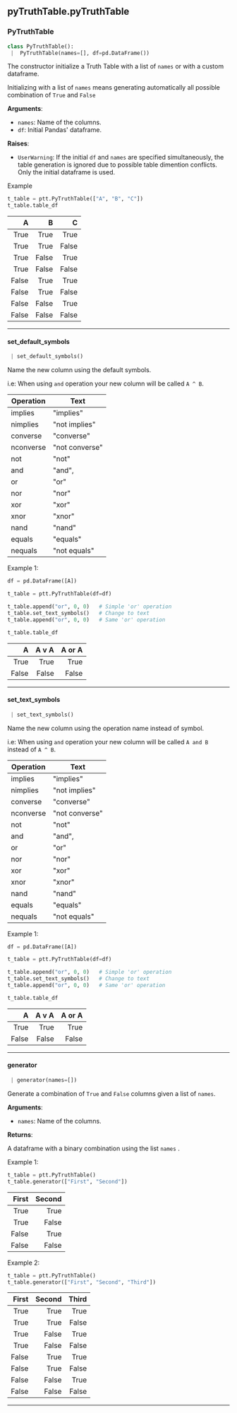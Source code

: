<a name=".pyTruthTable.pyTruthTable"></a>
## pyTruthTable.pyTruthTable

<a name=".pyTruthTable.pyTruthTable.PyTruthTable"></a>
### PyTruthTable

```python
class PyTruthTable():
 |  PyTruthTable(names=[], df=pd.DataFrame())
```

The constructor initialize a Truth Table with a list of `names` or with a custom dataframe.

Initializing with a list of `names` means generating automatically all
possible combination of `True` and `False`



**Arguments**:

- `names`: Name of the columns.
- `df`: Initial Pandas' dataframe.

**Raises**:

- `UserWarning`: If the initial `df` and `names` are specified simultaneously,
the table generation is ignored due to possible table dimention conflicts. Only the
initial dataframe is used.

Example

``` python
t_table = ptt.PyTruthTable(["A", "B", "C"])
t_table.table_df
```

|     A |     B |     C |
|------:|------:|------:|
| True  | True  | True  |
| True  | True  | False |
| True  | False | True  |
| True  | False | False |
| False | True  | True  |
| False | True  | False |
| False | False | True  |
| False | False | False |

---

<a name=".pyTruthTable.pyTruthTable.PyTruthTable.set_default_symbols"></a>
#### set\_default\_symbols

```python
 | set_default_symbols()
```

Name the new column using the default symbols.

i.e: When using `and` operation your new column will be called `A ^ B`.

| Operation | Text           |
|-----------|----------------|
| implies   | "implies"      |
| nimplies  | "not implies"  |
| converse  | "converse"     |
| nconverse | "not converse" |
| not       | "not"          |
| and       | "and",         |
| or        | "or"           |
| nor       | "nor"          |
| xor       | "xor"          |
| xnor      | "xnor"         |
| nand      | "nand"         |
| equals    | "equals"       |
| nequals   | "not equals"   |

Example 1:

``` python
df = pd.DataFrame([A])

t_table = ptt.PyTruthTable(df=df)

t_table.append("or", 0, 0)   # Simple 'or' operation
t_table.set_text_symbols()   # Change to text
t_table.append("or", 0, 0)   # Same 'or' operation

t_table.table_df
```

|     A | A v A | A or A |
|------:|------:|-------:|
| True  | True  | True   |
| False | False | False  |

---

<a name=".pyTruthTable.pyTruthTable.PyTruthTable.set_text_symbols"></a>
#### set\_text\_symbols

```python
 | set_text_symbols()
```

Name the new column using the operation name instead of symbol.

i.e: When using `and` operation your new column will be called `A and B` instead of `A ^ B`.

| Operation | Text           |
|-----------|----------------|
| implies   | "implies"      |
| nimplies  | "not implies"  |
| converse  | "converse"     |
| nconverse | "not converse" |
| not       | "not"          |
| and       | "and",         |
| or        | "or"           |
| nor       | "nor"          |
| xor       | "xor"          |
| xnor      | "xnor"         |
| nand      | "nand"         |
| equals    | "equals"       |
| nequals   | "not equals"   |

Example 1:

``` python
df = pd.DataFrame([A])

t_table = ptt.PyTruthTable(df=df)

t_table.append("or", 0, 0)   # Simple 'or' operation
t_table.set_text_symbols()   # Change to text
t_table.append("or", 0, 0)   # Same 'or' operation

t_table.table_df
```

|     A | A v A | A or A |
|------:|------:|-------:|
| True  | True  | True   |
| False | False | False  |

---

<a name=".pyTruthTable.pyTruthTable.PyTruthTable.generator"></a>
#### generator

```python
 | generator(names=[])
```

Generate a combination of `True` and `False` columns given a list of `names`.

**Arguments**:

- `names`: Name of the columns.

**Returns**:

A dataframe with a binary combination using the list `names` .

Example 1:

``` python
t_table = ptt.PyTruthTable()
t_table.generator(["First", "Second"])
```

| First | Second |
|------:|-------:|
| True  | True   |
| True  | False  |
| False | True   |
| False | False  |

Example 2:

``` python
t_table = ptt.PyTruthTable()
t_table.generator(["First", "Second", "Third"])
```

| First | Second | Third |
|------:|-------:|------:|
| True  | True   | True  |
| True  | True   | False |
| True  | False  | True  |
| True  | False  | False |
| False | True   | True  |
| False | True   | False |
| False | False  | True  |
| False | False  | False |

---

